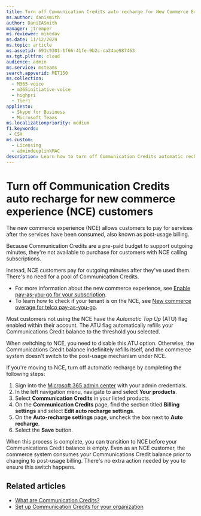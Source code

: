 ```yaml
---
title: Turn off Communication Credits auto recharge for New Commerce Experience Customers
ms.author: danismith
author: DaniEASmith
manager: jtremper
ms.reviewer: mikedav
ms.date: 11/12/2024
ms.topic: article
ms.assetid: 691c9301-1f66-41fe-9b2c-ca24ae987463
ms.tgt.pltfrm: cloud
audience: admin
ms.service: msteams
search.appverid: MET150
ms.collection:
  - M365-voice
  - m365initiative-voice
  - highpri
  - Tier1
appliesto: 
  - Skype for Business
  - Microsoft Teams
ms.localizationpriority: medium
f1.keywords:
 - CSH
ms.custom:
  - Licensing
  - admindeeplinkMAC
description: Learn how to turn off Communication Credits automatic recharge if you're a new commerce experience (NCE) customer.
---
```


# Turn off Communication Credits auto recharge for new commerce experience (NCE) customers

The new commerce experience (NCE) allows customers to pay for services after the services have been consumed, also known as post-usage billing.

Because Communication Credits are a pre-paid budget to support outgoing minutes, they're not available to purchase for customers with NCE calling subscriptions.

Instead, NCE customers pay for outgoing minutes after they've used them. There's no need for a pool of Communication Credits.

- For more information about the new commerce experience, see [Enable pay-as-you-go for your subscription](/microsoft-365/commerce/subscriptions/manage-pay-as-you-go-services).
- To learn how to check if your tenant is on the NCE, see [New commerce overage for telco pay-as-you-go](/partner-center/new-commerce-telco-payg).

Most customers not using the NCE have the *Automatic Top Up* (ATU) flag enabled within their account. The ATU flag automatically refills your Communications Credit balance to the threshold you selected.

When switching to NCE, you need to disable this ATU option. Otherwise, the Communications Credit balance indefinitely refills itself, and the commerce system doesn't switch to the post-usage mechanism under NCE.

If you're moving to NCE, turn off automatic recharge by completing the following steps:

1. Sign into the [Microsoft 365 admin center](https://go.microsoft.com/fwlink/p/?linkid=2024339) with your admin credentials.
1. In the left navigation menu, navigate to and select **Your products**.
1. Select **Communication Credits** in your listed products.
1. On the **Communication Credits** page, find the section titled **Billing settings** and select **Edit auto recharge settings**.
1. On the **Auto-recharge settings** page, uncheck the box next to **Auto recharge**.
1. Select the **Save** button.

When this process is complete, you can transition to NCE before your Communications Credit balance is empty. Even as an NCE customer, the commerce system consumes your Communications Credit balance prior to changing to post-usage billing. There's no extra action needed by you to ensure this switch happens.

## Related articles

- [What are Communication Credits?](what-are-communications-credits.md)
- [Set up Communication Credits for your organization](set-up-communications-credits-for-your-organization.md)
